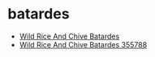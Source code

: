 # batardes

 * [Wild Rice And Chive Batardes](../../index/w/wild-rice-and-chive-batardes-355788.json)
 * [Wild Rice And Chive Batardes 355788](../../index/w/wild-rice-and-chive-batardes-355788.json)
